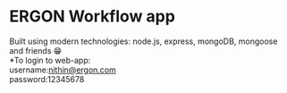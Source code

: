 # ERGON Workflow app
Built using modern technologies: node.js, express, mongoDB, mongoose and friends 😁  
*To login to web-app:  
username:nithin@ergon.com  
password:12345678  
